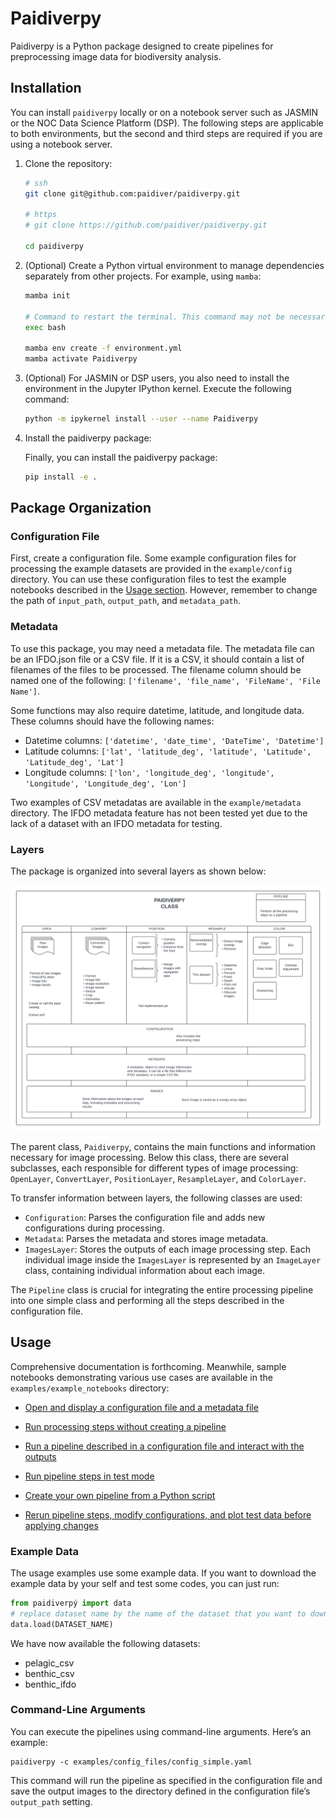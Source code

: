 # Paidiverpy

Paidiverpy is a Python package designed to create pipelines for preprocessing image data for biodiversity analysis.

## Installation

You can install `paidiverpy` locally or on a notebook server such as JASMIN or the NOC Data Science Platform (DSP). The following steps are applicable to both environments, but the second and third steps are required if you are using a notebook server.

1. Clone the repository:

    ```bash
    # ssh
    git clone git@github.com:paidiver/paidiverpy.git

    # https
    # git clone https://github.com/paidiver/paidiverpy.git

    cd paidiverpy
    ```

2. (Optional) Create a Python virtual environment to manage dependencies separately from other projects. For example, using `mamba`:

    ```bash
    mamba init

    # Command to restart the terminal. This command may not be necessary if mamba init has already been successfully run before
    exec bash

    mamba env create -f environment.yml
    mamba activate Paidiverpy
    ```

3. (Optional) For JASMIN or DSP users, you also need to install the environment in the Jupyter IPython kernel. Execute the following command:

    ```bash
    python -m ipykernel install --user --name Paidiverpy
    ```

4. Install the paidiverpy package:

    Finally, you can install the paidiverpy package:

    ```bash
    pip install -e .
    ```
## Package Organization

### Configuration File

First, create a configuration file. Some example configuration files for processing the example datasets are provided in the `example/config` directory. You can use these configuration files to test the example notebooks described in the [Usage section](#usage). However, remember to change the path of `input_path`, `output_path`, and `metadata_path`.

### Metadata

To use this package, you may need a metadata file. The metadata file can be an IFDO.json file or a CSV file. If it is a CSV, it should contain a list of filenames of the files to be processed. The filename column should be named one of the following: `['filename', 'file_name', 'FileName', 'File Name']`.

Some functions may also require datetime, latitude, and longitude data. These columns should have the following names:
- Datetime columns: `['datetime', 'date_time', 'DateTime', 'Datetime']`
- Latitude columns: `['lat', 'latitude_deg', 'latitude', 'Latitude', 'Latitude_deg', 'Lat']`
- Longitude columns: `['lon', 'longitude_deg', 'longitude', 'Longitude', 'Longitude_deg', 'Lon']`

Two examples of CSV metadatas are available in the `example/metadata` directory. The IFDO metadata feature has not been tested yet due to the lack of a dataset with an IFDO metadata for testing.

### Layers

The package is organized into several layers as shown below:

![Package Organization](docs/images/paidiver_organization.png)

The parent class, `Paidiverpy`, contains the main functions and information necessary for image processing. Below this class, there are several subclasses, each responsible for different types of image processing: `OpenLayer`, `ConvertLayer`, `PositionLayer`, `ResampleLayer`, and `ColorLayer`.

To transfer information between layers, the following classes are used:

- `Configuration`: Parses the configuration file and adds new configurations during processing.
- `Metadata`: Parses the metadata and stores image metadata.
- `ImagesLayer`: Stores the outputs of each image processing step. Each individual image inside the `ImagesLayer` is represented by an `ImageLayer` class, containing individual information about each image.

The `Pipeline` class is crucial for integrating the entire processing pipeline into one simple class and performing all the steps described in the configuration file.

## Usage

Comprehensive documentation is forthcoming. Meanwhile, sample notebooks demonstrating various use cases are available in the `examples/example_notebooks` directory:

- [Open and display a configuration file and a metadata file](examples/example_notebooks/config_metadata_example.ipynb)
- [Run processing steps without creating a pipeline](examples/example_notebooks/simple_processing.ipynb)
- [Run a pipeline described in a configuration file and interact with the outputs](examples/example_notebooks/pipeline.ipynb)
- [Run pipeline steps in test mode](examples/example_notebooks/pipeline_testing_steps.ipynb)

- [Create your own pipeline from a Python script](examples/example_notebooks/pipeline_generation.ipynb)
- [Rerun pipeline steps, modify configurations, and plot test data before applying changes](examples/example_notebooks/pipeline_interaction.ipynb)


### Example Data

The usage examples use some example data. If you want to download the example data by your self and test some codes, you can just run:

```python
from paidiverpý import data
# replace dataset name by the name of the dataset that you want to download
data.load(DATASET_NAME) 
```

We have now available the following datasets:

- pelagic_csv
- benthic_csv
- benthic_ifdo

### Command-Line Arguments

You can execute the pipelines using command-line arguments. Here’s an example:

```
paidiverpy -c examples/config_files/config_simple.yaml
```

This command will run the pipeline as specified in the configuration file and save the output images to the directory defined in the configuration file’s `output_path` setting.
